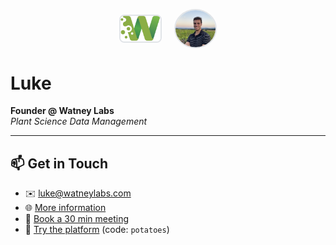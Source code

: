 <p align="center">
  <img
    src="./watney_logo.png"
    alt="Watney Labs Logo"
    width="64"
    style="border:2px solid #e1e4e8; border-radius:8px; margin-right:16px; vertical-align:middle;"
  />
  <img
    src="./IMG_7186.jpeg"
    alt="Luke Headshot"
    width="64"
    style="border:2px solid #e1e4e8; border-radius:50%; vertical-align:middle;"
  />
</p>

# Luke

**Founder @ Watney Labs**  
*Plant Science Data Management*

---

## 📫 Get in Touch

- ✉️ [luke@watneylabs.com](mailto:luke@watneylabs.com)  
- 🌐 [More information](https://pitch.com/v/watney-7ai63p)  
- 📅 [Book a 30 min meeting](https://calendly.com/luke-watneylabs/30min)  
- 🚀 [Try the platform](https://app.watneylabs.com) (code: `potatoes`)
